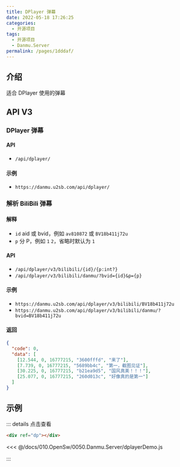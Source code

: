 ```yaml
---
title: DPlayer 弹幕
date: 2022-05-18 17:26:25
categories:
  - 开源项目
tags:
  - 开源项目
  - Danmu.Server
permalink: /pages/1dddaf/
---
```


## 介绍

适合 DPlayer 使用的弹幕

## API V3

### DPlayer 弹幕

#### API

- `/api/dplayer/`

#### 示例

- `https://danmu.u2sb.com/api/dplayer/`

### 解析 BiliBili 弹幕

#### 解释

- `id` aid 或 bvid，例如 `av810872` 或 `BV18b411j72u`
- `p` 分 P，例如 `1` `2`，省略时默认为 `1`

#### API

- `/api/dplayer/v3/bilibili/{id}/{p:int?}`
- `/api/dplayer/v3/bilibili/danmu/?bvid={id}&p={p}`

#### 示例

- `https://danmu.u2sb.com/api/dplayer/v3/bilibili/BV18b411j72u`
- `https://danmu.u2sb.com/api/dplayer/v3/bilibili/danmu/?bvid=BV18b411j72u`

#### 返回

```json
{
  "code": 0,
  "data": [
    [12.544, 0, 16777215, "3600fffd", "来了"],
    [7.739, 0, 16777215, "5689bb4c", "第一，截图见证"],
    [30.225, 0, 16777215, "b21ea9d5", "国风真美！！！"],
    [25.077, 0, 16777215, "260d013c", "好像真的是第一"]
  ]
}
```

## 示例

::: details 点击查看

<div ref="dp"></div>

```html
<div ref="dp"></div>
```

<<< @/docs/010.OpenSw/0050.Danmu.Server/dplayerDemo.js

:::

<script type="module" src="./dplayerDemo.js" ></script>
